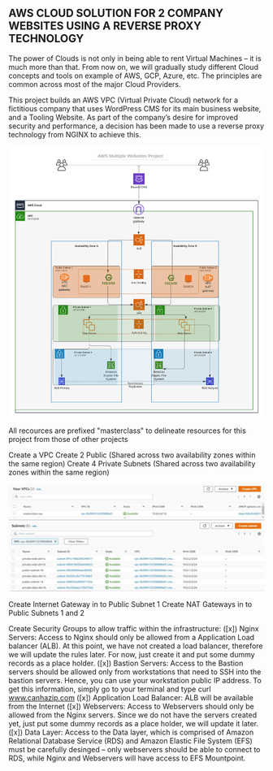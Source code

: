 ## AWS CLOUD SOLUTION FOR 2 COMPANY WEBSITES USING A REVERSE PROXY TECHNOLOGY ##
The power of Clouds is not only in being able to rent Virtual Machines – it is much more than that. From now on, we will gradually study 
different Cloud concepts and tools on example of AWS, GCP, Azure, etc. The principles are common across most of the major Cloud Providers.

This project builds an AWS VPC (Virtual Private Cloud) network for a fictitious company that uses WordPress CMS for its main business website, and a Tooling Website.
As part of the company’s desire for improved security and performance, a decision has been made to use a reverse proxy technology from NGINX to achieve this.

![](tooling_project_15.png)

All recources are prefixed "masterclass" to delineate resources for this project from those of other projects

Create a VPC
Create 2 Public (Shared across two availability zones within the same region)
Create 4 Private Subnets (Shared across two availability zones within the same region)

![](vpc.jpg)
![](subnets.jpg)

Create Internet Gateway in to Public Subnet 1
Create NAT Gateways in to Public Subnets 1 and 2

Create Security Groups to allow traffic within the infrastructure:
 ([x]) Nginx Servers: Access to Nginx should only be allowed from a Application Load balancer (ALB). At this point, we have not created a load balancer, 
  therefore we will update the rules later. For now, just create it and put some dummy records as a place holder.
 ([x]) Bastion Servers: Access to the Bastion servers should be allowed only from workstations that need to SSH into the bastion servers. Hence, 
  you can use your workstation public IP address. To get this information, simply go to your terminal and type curl www.canhazip.com
 ([x]) Application Load Balancer: ALB will be available from the Internet
 ([x]) Webservers: Access to Webservers should only be allowed from the Nginx servers. Since we do not have the servers created yet, just put some dummy 
 records as a place holder, we will update it later.
 ([x]) Data Layer: Access to the Data layer, which is comprised of Amazon Relational Database Service (RDS) and Amazon Elastic File System (EFS) 
 must be carefully desinged – only webservers should be able to connect to RDS, while Nginx and Webservers will have access to EFS Mountpoint.
